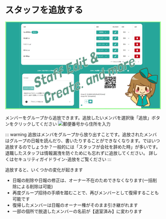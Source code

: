 # スタッフを追放する<Badge text="管理者・マネージャ" type="warning" />

![グループ設定](../../image/icatch/i16.png)

メンバーをグループから追放できます。追放したいメンバを選択後「追放」ボタンをクリックしてください
![郵便番号から住所を入力](/group/g22.png)

::: warning
追放はメンバをグループから放り出すことです。追放されたメンバはグループの日報を読んだり、書いたりすることができなくなります。ではいつ追放するのでしょうか？一般的には「スタッフが会社を辞めた時」が多いです。退職したスタッフは情報漏洩を防ぐためにも忘れずに追放してください。
詳しくはセキュリティガイドライン-追放をご覧ください
:::

追放すると、いくつかの変化が起きます
- 日報の削除や日報の修正は、オーナー不在のためできなくなります(一括削除による削除は可能)
- 再度グループ招待の手順を踏むことで、再びメンバーとして復帰することも可能です
- 復帰したメンバーは日報のオーナー権がそのまま引き継がれます
- 一部の個所で脱退したメンバーの名前が【退室済み】に変わります